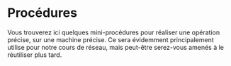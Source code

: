 # Procédures

Vous trouverez ici quelques mini-procédures pour réaliser une opération précise, sur une machine précise. Ce sera évidemment principalement utilise pour notre cours de réseau, mais peut-être serez-vous amenés à le réutiliser plus tard. 
